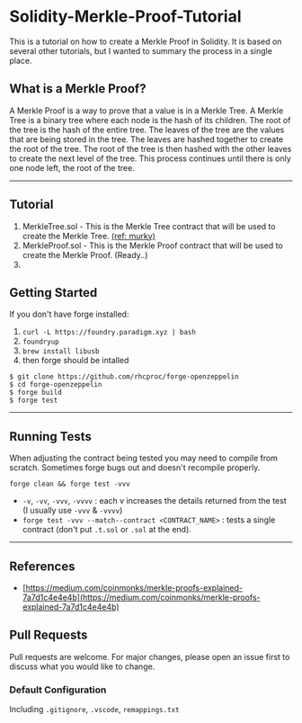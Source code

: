 # Solidity-Merkle-Proof-Tutorial

This is a tutorial on how to create a Merkle Proof in Solidity. It is based on several other tutorials, but I wanted to summary the process in a single place.

## What is a Merkle Proof?

A Merkle Proof is a way to prove that a value is in a Merkle Tree. 
A Merkle Tree is a binary tree where each node is the hash of its children. 
The root of the tree is the hash of the entire tree. 
The leaves of the tree are the values that are being stored in the tree. 
The leaves are hashed together to create the root of the tree. 
The root of the tree is then hashed with the other leaves to create the next level of the tree. 
This process continues until there is only one node left, the root of the tree.


---

## Tutorial
1. MerkleTree.sol - This is the Merkle Tree contract that will be used to create the Merkle Tree. [(ref: murky)](https://github.com/dmfxyz/murky)
2. MerkleProof.sol - This is the Merkle Proof contract that will be used to create the Merkle Proof. (Ready..)
3. 

## Getting Started

If you don't have forge installed:

1. `curl -L https://foundry.paradigm.xyz | bash`
2. `foundryup`
3. `brew install libusb`
4. then forge should be intalled

```
$ git clone https://github.com/rhcproc/forge-openzeppelin
$ cd forge-openzeppelin
$ forge build
$ forge test
```

---

## Running Tests
When adjusting the contract being tested you may need to compile from scratch. Sometimes forge bugs out and doesn't recompile properly. 
```
forge clean && forge test -vvv
```
- `-v`, `-vv`, `-vvv`, `-vvvv` : each v increases the details returned from the test (I usually use `-vvv` & `-vvvv`)
- `forge test -vvv --match--contract <CONTRACT_NAME>` : tests a single contract (don't put `.t.sol` or `.sol` at the end).

---

## References
- [https://medium.com/coinmonks/merkle-proofs-explained-7a7d1c4e4e4b](https://medium.com/coinmonks/merkle-proofs-explained-7a7d1c4e4e4b)


## Pull Requests
Pull requests are welcome. For major changes, please open an issue first to discuss what you would like to change.


### Default Configuration

Including `.gitignore`, `.vscode`, `remappings.txt`


